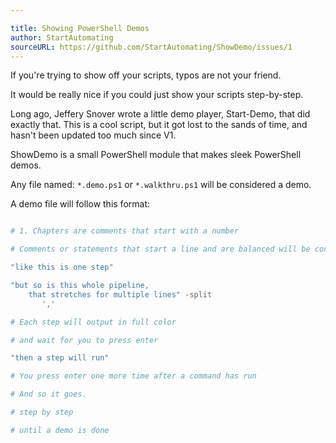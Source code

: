 ```yaml
---

title: Showing PowerShell Demos
author: StartAutomating
sourceURL: https://github.com/StartAutomating/ShowDemo/issues/1
---
```

If you're trying to show off your scripts, typos are not your friend.

It would be really nice if you could just show your scripts step-by-step.

Long ago, Jeffery Snover wrote a little demo player, Start-Demo, that did exactly that.  This is a cool script, but it got lost to the sands of time, and hasn't been updated too much since V1.

ShowDemo is a small PowerShell module that makes sleek PowerShell demos.

Any file named: `*.demo.ps1` or `*.walkthru.ps1` will be considered a demo.

A demo file will follow this format:

~~~PowerShell

# 1. Chapters are comments that start with a number

# Comments or statements that start a line and are balanced will be considered a step

"like this is one step"

"but so is this whole pipeline,
    that stretches for multiple lines" -split
       ','

# Each step will output in full color

# and wait for you to press enter

"then a step will run"

# You press enter one more time after a command has run

# And so it goes.

# step by step

# until a demo is done
~~~
